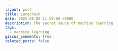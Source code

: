 ```yaml
---
layout: post
title: Langchain
date: 2025-08-02 11:59:00 +0000
description: The secret sauce of machine learning
tags:
  - machine_learning
giscus_comments: true
related_posts: false
---
```

